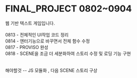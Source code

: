 # FINAL_PROJECT 0802~0904
웹 기반 텍스트 게임입니다.<br><br>
  0813 - 전체적인 UI작업 코드 정리<br>
  0814 - 엔터기능으로 바꾸면서 전체 함수 수정<br>
  0817 - PROVISO 완성<br>
  0818 - SCENE을 조금 더 세분화하여 스토리 수정 및 로딩 기능 구현<br>
  <br><br>
  해야할것 -- JS 모듈화 , 다음 SCENE 스토리 구상
